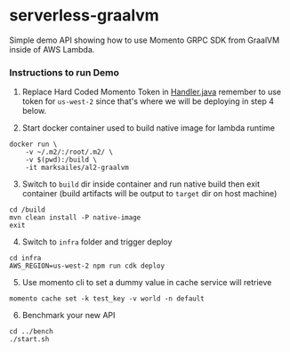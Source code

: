 # serverless-graalvm

Simple demo API showing how to use Momento GRPC SDK from GraalVM inside of AWS Lambda.

### Instructions to run Demo
1. Replace Hard Coded Momento Token in [Handler.java](https://github.com/momentohq/serverless-graalvm/blob/main/src/main/java/com/momento/Handler.java#L11) remember to use token for `us-west-2` since that's where we will be deploying in step 4 below.

2. Start docker container used to build native image for lambda runtime
```console
docker run \
    -v ~/.m2/:/root/.m2/ \
    -v $(pwd):/build \
    -it marksailes/al2-graalvm
```

3. Switch to `build` dir inside container and run native build then exit container (build artifacts will be output to `target` dir on host machine)
```console
cd /build
mvn clean install -P native-image
exit
```

4. Switch to `infra` folder and trigger deploy
```console
cd infra
AWS_REGION=us-west-2 npm run cdk deploy
```
5. Use momento cli to set a dummy value in cache service will retrieve
```console
momento cache set -k test_key -v world -n default
```
6. Benchmark your new API 
```console
cd ../bench
./start.sh
```
